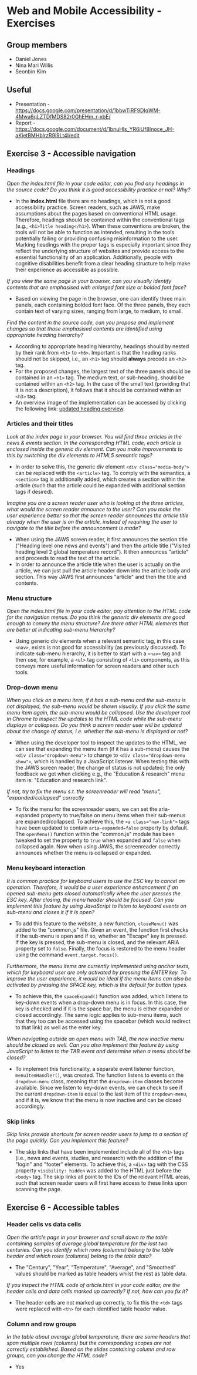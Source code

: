# Web and Mobile Accessibility - Exercises
## Group members
* Daniel Jones
* Nina Mari Willis
* Seonbin Kim
## Useful
* Presentation - https://docs.google.com/presentation/d/1bbwTiRF9DIqWM-4Mwa6qLZTDfMDS82r0GhEHm_r-xbE/
* Report - https://docs.google.com/document/d/1bnuHls_YR6iUf8Inoce_JH-aKjetBMHblrzR9i9Lt4I/edit
## Exercise 3 - Accessible navigation
### Headings
*Open the index.html file in your code editor, can you find any headings in the source code? Do you think it is good accessibility practice or not? Why?*

* In the **index.html** file there are no headings, which is not a good accessibility practice. Screen readers, such as JAWS, make assumptions about the pages based on conventional HTML usage. Therefore, headings should be contained within the conventional tags (e.g., `<h1>Title heading</h1>`). When these conventions are broken, the tools will not be able to function as intended, resulting in the tools potentially failing or providing confusing misinformation to the user. Marking headings with the proper tags is especially important since they reflect the underlying structure of websites and provide access to the essential functionality of an application. Additionally, people with cognitive disabilities benefit from a clear heading structure to help make their experience as accessible as possible.

*If you view the same page in your browser, can you visually identify contents that are emphasised with enlarged font size or bolded font face?*

* Based on viewing the page in the browser, one can identify three main panels, each containing bolded font face. Of the three panels, they each contain text of varying sizes, ranging from large, to medium, to small.

*Find the content in the source code, can you propose and implement changes so that those emphasised contents are identified using appropriate heading hierarchy?*

* According to appropriate heading hierarchy, headings should by nested by their rank from `<h1>` to `<h6>`. Important is that the heading ranks should not be skipped, i.e., an `<h1>` tag should **always** precede an `<h2>` tag.
* For the proposed changes, the largest text of the three panels should be contained in an `<h1>` tag. The medium text, or sub-heading, should be contained within an `<h2>` tag. In the case of the small text (providing that it is not a description), it follows that it should be contained within an `<h3>` tag. 
* An overview image of the implementation can be accessed by clicking the following link: [updated heading overview](img/README_imgs/Ex3_Updated_Heading_Structure.PNG).

### Articles and their titles
*Look at the index page in your browser. You will find three articles in the news & events section. In the corresponding HTML code, each article is enclosed inside the generic div element. Can you make improvements to this by switching the div elements to HTML5 semantic tags?*

* In order to solve this, the generic div element `<div class="media-body">` can be replaced with the `<article>` tag. To comply with the semantics, a `<section>` tag is additionally added, which creates a section within the article (such that the article could be expanded with additional section tags if desired).

*Imagine you are a screen reader user who is looking at the three articles, what would the screen reader announce to the user? Can you make the user experience better so that the screen reader announces the article title already when the user is on the article, instead of requiring the user to navigate to the title before the announcement is made?*

* When using the JAWS screen reader, it first announces the section title ("Heading level one news and events") and then the article title ("Visited heading level 2 global temperature record"). It then announces "article" and proceeds to read the text of the article.
* In order to announce the article title when the user is actually on the article, we can just pull the article header down into the article body and section. This way JAWS first announces "article" and then the title and contents.

### Menu structure
*Open the index.html file in your code editor, pay attention to the HTML code for the navigation menus. Do you think the generic div elements are good enough to convey the menu structure? Are there other HTML elements that are better at indicating sub-menu hierarchy?*

* Using generic div elements when a relevant semantic tag, in this case `<nav>`, exists is not good for accessibility (as previously discussed). To indicate sub-menu hierarchy, it is better to start with a `<nav>` tag and then use, for example, a `<ul>` tag consisting of `<li>` components, as this conveys more useful information for screen readers and other such tools.

### Drop-down menu
*When you click on a menu item, if it has a sub-menu and the sub-menu is not displayed, the sub-menu would be shown visually. If you click the same menu item again, the sub-menu would be collapsed. Use the developer tool in Chrome to inspect the updates to the HTML code while the sub-menu displays or collapses. Do you think a screen reader user will be updated about the change of status, i.e. whether the sub-menu is displayed or not?*

* When using the developer tool to inspect the updates to the HTML, we can see that expanding the menu item (if it has a sub-menu) causes the `<div class="dropdown-menu">` to change to `<div class="dropdown-menu show">`, which is handled by a JavaScript listener. When testing this with the JAWS screen reader, the change of status is not updated; the only feedback we get when clicking e.g., the "Education & research" menu item is: "Education and research link".

*If not, try to fix the menu s.t. the screenreader will read "menu", "expanded/collapsed" correctly*

* To fix the menu for the screenreader users, we can set the aria-expanded property to true/false on menu items when their sub-menus are expanded/collapsed. To achieve this, the `<a class="nav-link">` tags have been updated to contain `aria-expanded=false` property by default. The `openMenu()` function within the "common.js" module has been tweaked to set the property to `true` when expanded and `false` when collapsed again. Now when using JAWS, the screenreader correctly announces whether the menu is collapsed or expanded.

### Menu keyboard interaction
*It is common practice for keyboard users to use the ESC key to cancel an operation. Therefore, it would be a user experience enhancement if an opened sub-menu gets closed automatically when the user presses the ESC key. After closing, the menu header should be focused. Can you implement this feature by using JavaScript to listen to keyboard events on sub-menu and closes it if it is open?*

* To add this feature to the website, a new function, `closeMenu()` was added to the "common.js" file. Given an event, the function first checks if the sub-menu is open and if so, whether an "Escape" key is pressed. If the key is pressed, the sub-menu is closed, and the relevant ARIA property set to `false`. Finally, the focus is restored to the menu header using the command `event.target.focus()`.

*Furthermore, the menu items are currently implemented using anchor texts, which for keyboard user are only activated by pressing the ENTER key. To improve the user experience, it would be ideal if the menu items can also be activated by pressing the SPACE key, which is the default for button types.*

* To achieve this, the `spaceExpand()` function was added, which listens to key-down events when a drop-down menu is in focus. In this case, the key is checked and if it is the space bar, the menu is either expanded or closed accordingly. The same logic applies to sub-menu items, such that they too can be accessed using the spacebar (which would redirect to that link) as well as the enter key.

*When navigating outside an open menu with TAB, the now inactive menu should be closed as well. Can you also implement this feature by using JavaScript to listen to the TAB event and determine when a menu should be closed?*

* To implement this functionality, a separate event listener function, `menuItemHandler()`, was created. The function listens to events on the `dropdown-menu` class, meaning that the `dropdown-item` classes become available. Since we listen to key-down events, we can check to see if the current `dropdown-item` is equal to the last item of the `dropdown-menu`, and if it is, we know that the menu is now inactive and can be closed accordingly.

### Skip links
*Skip links provide shortcuts for screen reader users to jump to a section of the page quickly. Can you implement this feature?*

* The skip links that have been implemented include all of the `<h1>` tags (i.e., news and events, studies, and research) with the addition of the "login" and "footer" elements. To achieve this, a `<div>` tag with the CSS property `visibility: hidden` was added to the HTML just before the `<body>` tag. The skip links all point to the IDs of the relevant HTML areas, such that screen reader users will first have access to these links upon scanning the page.

## Exercise 6 - Accessible tables
### Header cells vs data cells
*Open the article page in your browser and scroll down to the table containing samples of average global temperature for the last two centuries. Can you identify which rows (columns) belong to the table header and which rows (columns) belong to the table data?*

* The "Century", "Year", "Temperature", "Average", and "Smoothed" values should be marked as table headers whilst the rest as table data. 

*If you inspect the HTML code of article.html in your code editor, are the header cells and data cells marked up correctly? If not, how can you fix it?*

* The header cells are not marked up correctly, to fix this the `<td>` tags were replaced with `<th>` for each identified table header value.

### Column and row groups
*In the table about average global temperature, there are some headers that span multiple rows (columns) but the corresponding scopes are not correctly established. Based on the slides containing column and row groups, can you change the HTML code?*

* Yes